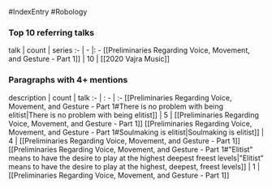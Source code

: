 #IndexEntry #Robology

### Top 10 referring talks
talk | count | series
:- | - |: -
[[Preliminaries Regarding Voice, Movement, and Gesture - Part 1]] | 10 | [[2020 Vajra Music]]

### Paragraphs with 4+ mentions
description | count | talk
:- | : - | :-
[[Preliminaries Regarding Voice, Movement, and Gesture - Part 1#There is no problem with being elitist\|There is no problem with being elitist]] | 5 | [[Preliminaries Regarding Voice, Movement, and Gesture - Part 1]]
[[Preliminaries Regarding Voice, Movement, and Gesture - Part 1#Soulmaking is elitist\|Soulmaking is elitist]] | 4 | [[Preliminaries Regarding Voice, Movement, and Gesture - Part 1]]
[[Preliminaries Regarding Voice, Movement, and Gesture - Part 1#"Elitist" means to have the desire to play at the highest deepest freest levels\|"Elitist" means to have the desire to play at the highest, deepest, freest levels]] | 1 | [[Preliminaries Regarding Voice, Movement, and Gesture - Part 1]]

